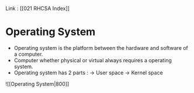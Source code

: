Link : [[021 RHCSA Index]]
# Operating System
- Operating system is the platform between the hardware and software of a computer.
- Computer whether physical or virtual always requires a operating system.
- Operating system has 2 parts : 
	&rarr; User space
	&rarr; Kernel space


![[Operating System|800]]





